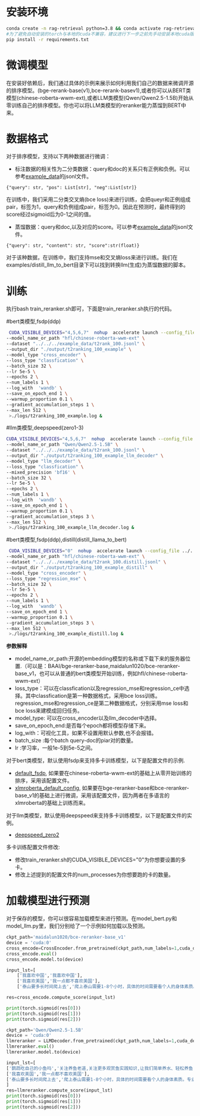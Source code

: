 

# 安装环境
```bash
conda create -n rag-retrieval python=3.8 && conda activate rag-retrieval
#为了避免自动安装的torch与本地的cuda不兼容，建议进行下一步之前先手动安装本地cuda版本兼容的torch。
pip install -r requirements.txt 
```

# 微调模型
在安装好依赖后，我们通过具体的示例来展示如何利用我们自己的数据来微调开源的排序模型。(bge-rerank-base(v1),bce-rerank-basev1),或者你可以从BERT类模型(chinese-roberta-wwm-ext),或者LLM类模型(Qwen/Qwen2.5-1.5B)开始从零训练自己的排序模型。你也可以将LLM类模型的reranker能力蒸馏到BERT中来。

# 数据格式


对于排序模型，支持以下两种数据进行微调：

- 标注数据的相关性为二分类数据：query和doc的关系只有正例和负例。可以参考[example_data](https://github.com/NLPJCL/RAG-Retrieval/blob/master/example_data/t2rank_100.jsonl)的jsonl文件。
```
{"query": str, "pos": List[str], "neg":List[str]}
```
在训练中，我们采用二分类交叉熵(bce loss)来进行训练，会把queyr和正例组成pair，标签为1，query和负例组成pair，标签为0。因此在预测时，最终得到的score经过sigmoid后为0-1之间的值。
- 蒸馏数据：query和doc,以及对应的score。可以参考[example_data](https://github.com/NLPJCL/RAG-Retrieval/blob/master/example_data/t2rank_100.distill.jsonl)的jsonl文件。
```
{"query": str, "content": str, "score":str(float)}
```
对于该种数据，在训练中，我们支持mse和交叉熵loss来进行训练。我们在examples/distill_llm_to_bert目录下可以找到转换llm(生成)为蒸馏数据的脚本。



# 训练
执行bash train_reranker.sh即可，下面是train_reranker.sh执行的代码。

#bert类模型,fsdp(ddp)
```bash
 CUDA_VISIBLE_DEVICES="4,5,6,7"  nohup  accelerate launch --config_file ../../../config/default_fsdp.yaml train_reranker.py \
--model_name_or_path "hfl/chinese-roberta-wwm-ext" \
--dataset "../../../example_data/t2rank_100.jsonl" \
--output_dir "./output/t2ranking_100_example" \
--model_type "cross_encoder" \
--loss_type "classfication" \
--batch_size 32 \
--lr 5e-5 \
--epochs 2 \
--num_labels 1 \
--log_with  'wandb' \
--save_on_epoch_end 1 \
--warmup_proportion 0.1 \
--gradient_accumulation_steps 1 \
--max_len 512 \
 >./logs/t2ranking_100_example.log &
```

#llm类模型,deepspeed(zero1-3)
```bash
CUDA_VISIBLE_DEVICES="4,5,6,7"  nohup  accelerate launch --config_file ../../../config/deepspeed/deepspeed_zero2.yaml train_reranker.py  \
--model_name_or_path "Qwen/Qwen2.5-1.5B" \
--dataset "../../../example_data/t2rank_100.jsonl" \
--output_dir "./output/t2ranking_100_example_llm_decoder" \
--model_type "llm_decoder" \
--loss_type "classfication" \
--mixed_precision 'bf16' \
--batch_size 32 \
--lr 5e-5 \
--epochs 2 \
--num_labels 1 \
--log_with  'wandb' \
--save_on_epoch_end 1 \
--warmup_proportion 0.1 \
--gradient_accumulation_steps 3 \
--max_len 512 \
 >./logs/t2ranking_100_example_llm_decoder.log &
```

#bert类模型,fsdp(ddp),distill(distill_llama_to_bert)

```bash
 CUDA_VISIBLE_DEVICES="0"  nohup  accelerate launch --config_file ../../../config/default_fsdp.yaml train_reranker.py  \
--model_name_or_path "hfl/chinese-roberta-wwm-ext" \
--dataset "../../../example_data/t2rank_100.distill.jsonl" \
--output_dir "./output/t2ranking_100_example_distill" \
--model_type "cross_encoder" \
--loss_type "regression_mse" \
--batch_size 32 \
--lr 5e-5 \
--epochs 2 \
--num_labels 1 \
--log_with  'wandb' \
--save_on_epoch_end 1 \
--warmup_proportion 0.1 \
--gradient_accumulation_steps 3 \
--max_len 512 \
 >./logs/t2ranking_100_example_distill.log &
```

**参数解释**
- model_name_or_path:开源的embedding模型的名称或下载下来的服务器位置.（可以是：BAAI/bge-reranker-base,maidalun1020/bce-reranker-base_v1，也可以从普通的bert类模型开始训练，例如hfl/chinese-roberta-wwm-ext）
- loss_type：可以在classfication以及regression_mse和regression_ce中选择。其中classfication是第一种数据格式，采用bce loss训练。regression_mse和regression_ce是第二种数据格式，分别采用mse loss和bce loss来建模成回归任务。
- model_type: 可以在cross_encoder以及llm_decoder中选择。
- save_on_epoch_end:是否每个epoch都将模型存储下来。
- log_with：可视化工具，如果不设置用默认参数,也不会报错。
- batch_size :每个batch query-doc的piar对的数量。
- lr :学习率，一般1e-5到5e-5之间。

对于bert类模型，默认使用fsdp来支持多卡训练模型，以下是配置文件的示例.
- [default_fsdp](https://github.com/NLPJCL/RAG-Retrieval/blob/master/config/default_fsdp.yaml), 如果要在chinese-roberta-wwm-ext的基础上从零开始训练的排序，采用该配置文件。
- [xlmroberta_default_config](https://github.com/NLPJCL/RAG-Retrieval/blob/master/config/xlmroberta_default_config.yaml), 如果要在bge-reranker-base和bce-reranker-base_v1的基础上进行微调，采用该配置文件，因为两者在多语言的xlmroberta的基础上训练而来。


对于llm类模型，默认使用deepspeed来支持多卡训练模型，以下是配置文件的实例。
- [deepspeed_zero2](https://github.com/NLPJCL/RAG-Retrieval/blob/master/config/deepspeed/deepspeed_zero2.yaml)

多卡训练配置文件修改:
- 修改train_reranker.sh的CUDA_VISIBLE_DEVICES="0"为你想要设置的多卡。
- 修改上述提到的配置文件的num_processes为你想要跑的卡的数量。


# 加载模型进行预测

对于保存的模型，你可以很容易加载模型来进行预测。在model_bert.py和model_llm.py里，我们分别给了一个示例如何加载以及预测。


```python
ckpt_path='maidalun1020/bce-reranker-base_v1'
device = 'cuda:0'
cross_encode=CrossEncoder.from_pretrained(ckpt_path,num_labels=1,cuda_device=device)
cross_encode.eval()
cross_encode.model.to(device)

input_lst=[
    ['我喜欢中国','我喜欢中国'],
    ['我喜欢美国','我一点都不喜欢美国'],
    ['泰山要多长时间爬上去','爬上泰山需要1-8个小时，具体的时间需要看个人的身体素质。专业登山运动员可能只需要1个多小时就可以登顶，有些身体素质比较低的，爬的慢的就需要5个多小时了。']]

res=cross_encode.compute_score(input_lst)

print(torch.sigmoid(res[0]))
print(torch.sigmoid(res[1]))
print(torch.sigmoid(res[2]))

```

```python
ckpt_path='Qwen/Qwen2.5-1.5B'
device = 'cuda:0'
llmreranker = LLMDecoder.from_pretrained(ckpt_path,num_labels=1,cuda_device=device)
llmreranker.eval()
llmreranker.model.to(device)

input_lst=[
['鹦鹉吃自己的小鱼吗','关注养鱼老道,关注更多观赏鱼实践知识,让我们简单养水、轻松养鱼!看来是我错怪了这对迷你鹦鹉鱼,极有可能是我当天看错了,人家本来是不吃孩子的,被我误认为吃了孩子,所以硬生生的给人家分了家。'],
['我喜欢美国','我一点都不喜欢美国'],
['泰山要多长时间爬上去','爬上泰山需要1-8个小时，具体的时间需要看个人的身体素质。专业登山运动员可能只需要1个多小时就可以登顶，有些身体素质比较低的，爬的慢的就需要5个多小时了。'],
]
res=llmreranker.compute_score(input_lst)
print(torch.sigmoid(res[0]))
print(torch.sigmoid(res[1]))
print(torch.sigmoid(res[2]))

```
